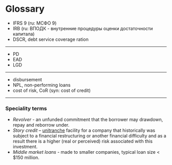 # Glossary


- IFRS 9 (ru: МСФО 9)
- IRB (ru: ВПОДК - внутренние процедуры оценки достаточности капитала)
- DSCR, debt service coverage ration

---

- PD
- EAD
- LGD

---

- disbursement 
- NPL, non-performing loans
- cost of risk, CoR (syn: cost of credit)

--- 

### Speciality terms

- *Revolver* - an unfunded commitment that the borrower may drawdown, repay and reborrow under.
- *Story credit* – [unitranche][uni] facility for a company that historically was subject to a financial restructuring or another financial difficulty and as a result there is a higher (real or perceived) risk associated with this investment.
- *Middle market loans* - made to smaller companies, typical loan size < $150 million.


[uni]: (https://www.reuters.com/article/unitranche-size/rise-in-private-credit-leads-to-boost-in-unitranche-loans-idUSL1N2AJ15Q)